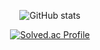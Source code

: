 <div align=center>
  
  ![GitHub stats](https://github-readme-stats.vercel.app/api?username=Yoojkim&show_icons=true&theme=dracula)
  
  [![Solved.ac Profile](http://mazassumnida.wtf/api/generate_badge?boj=yjee0215)](https://solved.ac/yjee0215)
</div>

